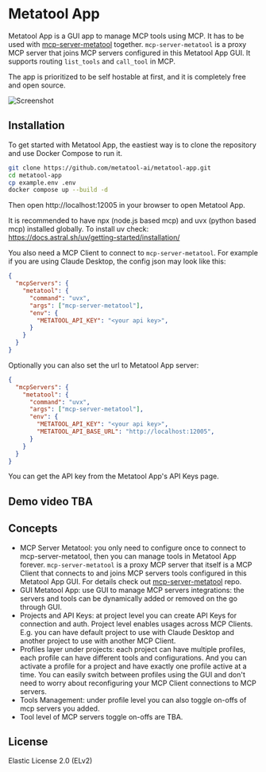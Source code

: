 # Metatool App

Metatool App is a GUI app to manage MCP tools using MCP. It has to be used with [mcp-server-metatool](https://github.com/metatool-ai/mcp-server-metatool) together. `mcp-server-metatool` is a proxy MCP server that joins MCP servers configured in this Metatool App GUI. It supports routing `list_tools` and `call_tool` in MCP.

The app is prioritized to be self hostable at first, and it is completely free and open source.

![Screenshot](https://raw.githubusercontent.com/metatool-ai/metatool-app/main/screenshot.png)

## Installation
To get started with Metatool App, the eastiest way is to clone the repository and use Docker Compose to run it.

```bash
git clone https://github.com/metatool-ai/metatool-app.git
cd metatool-app
cp example.env .env
docker compose up --build -d
```

Then open http://localhost:12005 in your browser to open Metatool App.

It is recommended to have npx (node.js based mcp) and uvx (python based mcp) installed globally.
To install uv check: https://docs.astral.sh/uv/getting-started/installation/

You also need a MCP Client to connect to `mcp-server-metatool`. For example if you are using Claude Desktop, the config json may look like this:
```json
{
  "mcpServers": {
    "metatool": {
      "command": "uvx",
      "args": ["mcp-server-metatool"],
      "env": {
        "METATOOL_API_KEY": "<your api key>",
      }
    }
  }
}
```

Optionally you can also set the url to Metatool App server:
```json
{
  "mcpServers": {
    "metatool": {
      "command": "uvx",
      "args": ["mcp-server-metatool"],
      "env": {
        "METATOOL_API_KEY": "<your api key>",
        "METATOOL_API_BASE_URL": "http://localhost:12005",
      }
    }
  }
}
```

You can get the API key from the Metatool App's API Keys page.

## Demo video TBA

## Concepts

- MCP Server Metatool: you only need to configure once to connect to mcp-server-metatool, then you can manage tools in Metatool App forever. `mcp-server-metatool` is a proxy MCP server that itself is a MCP Client that connects to and joins MCP servers tools configured in this Metatool App GUI. For details check out [mcp-server-metatool](https://github.com/metatool-ai/mcp-server-metatool) repo.
- GUI Metatool App: use GUI to manage MCP servers integrations: the servers and tools can be dynamically added or removed on the go through GUI.
- Projects and API Keys: at project level you can create API Keys for connection and auth. Project level enables usages across MCP Clients. E.g. you can have default project to use with Claude Desktop and another project to use with another MCP Client.
- Profiles layer under projects: each project can have multiple profiles, each profile can have different tools and configurations. And you can activate a profile for a project and have exactly one profile active at a time. You can easily switch between profiles using the GUI and don't need to worry about reconfiguring your MCP Client connections to MCP servers.
- Tools Management: under profile level you can also toggle on-offs of mcp servers you added.
- Tool level of MCP servers toggle on-offs are TBA.

## License
Elastic License 2.0 (ELv2)
